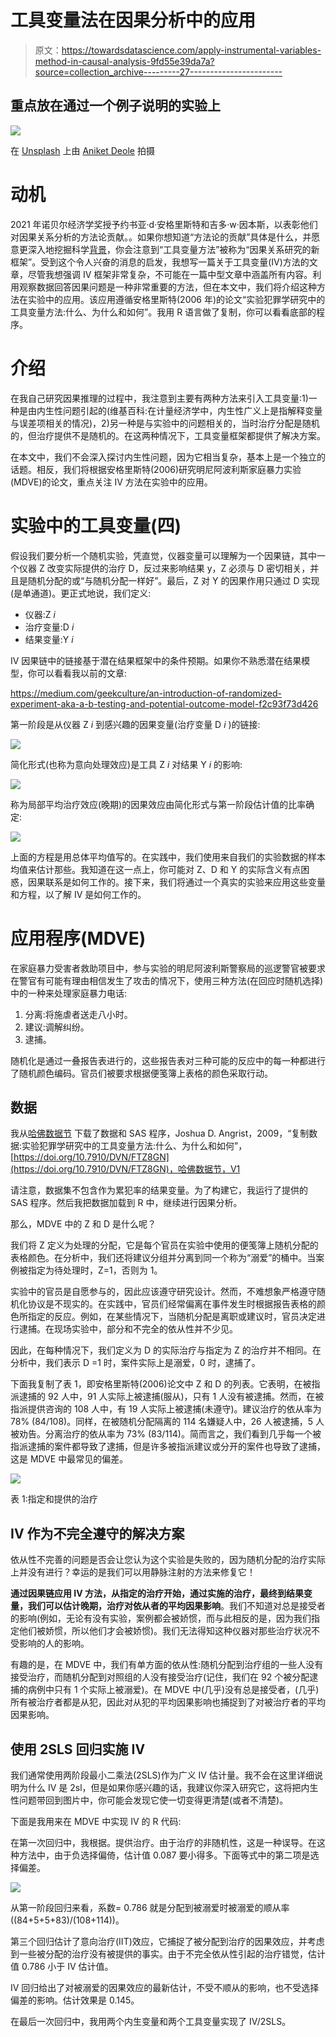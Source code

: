 # 工具变量法在因果分析中的应用

> 原文：<https://towardsdatascience.com/apply-instrumental-variables-method-in-causal-analysis-9fd55e39da7a?source=collection_archive---------27----------------------->

## 重点放在通过一个例子说明的实验上

![](img/927fec3a857a1c1dec97d2923432c4ee.png)

在 [Unsplash](https://unsplash.com/?utm_source=unsplash&utm_medium=referral&utm_content=creditCopyText) 上由 [Aniket Deole](https://unsplash.com/@anik3t?utm_source=unsplash&utm_medium=referral&utm_content=creditCopyText) 拍摄

# 动机

2021 年诺贝尔经济学奖授予约书亚·d·安格里斯特和吉多·w·因本斯，以表彰他们对因果关系分析的方法论贡献。。如果你想知道“方法论的贡献”具体是什么，并愿意更深入地挖掘科学[背景](https://www.nobelprize.org/prizes/economic-sciences/2021/popular-information/)，你会注意到“工具变量方法”被称为“因果关系研究的新框架”。受到这个令人兴奋的消息的启发，我想写一篇关于工具变量(IV)方法的文章，尽管我想强调 IV 框架非常复杂，不可能在一篇中型文章中涵盖所有内容。利用观察数据回答因果问题是一种非常重要的方法，但在本文中，我们将介绍这种方法在实验中的应用。该应用遵循安格里斯特(2006 年)的论文“实验犯罪学研究中的工具变量方法:什么、为什么和如何”。我用 R 语言做了复制，你可以看看底部的程序。

# 介绍

在我自己研究因果推理的过程中，我注意到主要有两种方法来引入工具变量:1)一种是由内生性问题引起的(维基百科:在计量经济学中，内生性广义上是指解释变量与误差项相关的情况)，2)另一种是与实验中的问题相关的，当时治疗分配是随机的，但治疗提供不是随机的。在这两种情况下，工具变量框架都提供了解决方案。

在本文中，我们不会深入探讨内生性问题，因为它相当复杂，基本上是一个独立的话题。相反，我们将根据安格里斯特(2006)研究明尼阿波利斯家庭暴力实验(MDVE)的论文，重点关注 IV 方法在实验中的应用。

# 实验中的工具变量(四)

假设我们要分析一个随机实验，凭直觉，仪器变量可以理解为一个因果链，其中一个仪器 Z 改变实际提供的治疗 D，反过来影响结果 y，Z 必须与 D 密切相关，并且是随机分配的或“与随机分配一样好”。最后，Z 对 Y 的因果作用只通过 D 实现(是单通道)。更正式地说，我们定义:

*   仪器:Z *i*
*   治疗变量:D *i*
*   结果变量:Y *i*

IV 因果链中的链接基于潜在结果框架中的条件预期。如果你不熟悉潜在结果模型，你可以看看我以前的文章:

<https://medium.com/geekculture/an-introduction-of-randomized-experiment-aka-a-b-testing-and-potential-outcome-model-f2c93f73d426>  

第一阶段是从仪器 Z *i* 到感兴趣的因果变量(治疗变量 D *i* )的链接:

![](img/264c461e81cae532097668b503ab533c.png)

简化形式(也称为意向处理效应)是工具 Z *i* 对结果 Y *i* 的影响:

![](img/899cb0e64479d20988d50d888697cae0.png)

称为局部平均治疗效应(晚期)的因果效应由简化形式与第一阶段估计值的比率确定:

![](img/0545a5714eb81f5baafc9842b176fcd0.png)

上面的方程是用总体平均值写的。在实践中，我们使用来自我们的实验数据的样本均值来估计那些。我知道在这一点上，你可能对 Z、D 和 Y 的实际含义有点困惑，因果联系是如何工作的。接下来，我们将通过一个真实的实验来应用这些变量和方程，以了解 IV 是如何工作的。

# 应用程序(MDVE)

在家庭暴力受害者救助项目中，参与实验的明尼阿波利斯警察局的巡逻警官被要求在警官有可能有理由相信发生了攻击的情况下，使用三种方法(在回应时随机选择)中的一种来处理家庭暴力电话:

1.  分离:将施虐者送走八小时。
2.  建议:调解纠纷。
3.  逮捕。

随机化是通过一叠报告表进行的，这些报告表对三种可能的反应中的每一种都进行了随机颜色编码。官员们被要求根据便笺簿上表格的颜色采取行动。

## 数据

我从[哈佛数据节](https://dataverse.harvard.edu/dataset.xhtml?persistentId=doi:10.7910/DVN/FTZ8GN)
下载了数据和 SAS 程序，Joshua D. Angrist，2009，“复制数据:实验犯罪学研究中的工具变量方法:什么、为什么和如何”，[https://doi.org/10.7910/DVN/FTZ8GN](https://doi.org/10.7910/DVN/FTZ8GN)，哈佛数据节，V1

请注意，数据集不包含作为累犯率的结果变量。为了构建它，我运行了提供的 SAS 程序。然后我把数据加载到 R 中，继续进行因果分析。

那么，MDVE 中的 Z 和 D 是什么呢？

我们将 Z 定义为处理的分配，它是每个官员在实验中使用的便笺簿上随机分配的表格颜色。在分析中，我们还将建议分组并分离到同一个称为“溺爱”的桶中。当案例被指定为待处理时，Z=1，否则为 1。

实验中的官员是自愿参与的，因此应该遵守研究设计。然而，不难想象严格遵守随机化协议是不现实的。在实践中，官员们经常偏离在事件发生时根据报告表格的颜色所指定的反应。例如，在某些情况下，当随机分配是离职或建议时，官员决定进行逮捕。在现场实验中，部分和不完全的依从性并不少见。

因此，在每种情况下，我们定义为 D 的实际治疗与指定为 Z 的治疗并不相同。在分析中，我们表示 D =1 时，案件实际上是溺爱，0 时，逮捕了。

下面我复制了表 1，即安格里斯特(2006)论文中 Z 和 D 的列表。它表明，在被指派逮捕的 92 人中，91 人实际上被逮捕(服从)，只有 1 人没有被逮捕。然而，在被指派提供咨询的 108 人中，有 19 人实际上被逮捕(未遵守)。建议治疗的依从率为 78% (84/108)。同样，在被随机分配隔离的 114 名嫌疑人中，26 人被逮捕，5 人被劝告。分离治疗的依从率为 73% (83/114)。简而言之，我们看到几乎每一个被指派逮捕的案件都导致了逮捕，但是许多被指派建议或分开的案件也导致了逮捕，这是 MDVE 中最常见的偏差。

![](img/27184d161be047ad509df6999a8a4e40.png)

表 1:指定和提供的治疗

## IV 作为不完全遵守的解决方案

依从性不完善的问题是否会让您认为这个实验是失败的，因为随机分配的治疗实际上并没有进行？幸运的是我们可以用静脉注射的方法来修复它！

**通过因果链应用 IV 方法，从指定的治疗开始，通过实施的治疗，最终到结果变量，我们可以估计晚期，治疗对依从者的平均因果影响**。我们不知道对总是接受者的影响(例如，无论有没有实验，案例都会被娇惯，而与此相反的是，因为我们指定他们被娇惯，所以他们才会被娇惯)。我们无法得知这种仪器对那些治疗状况不受影响的人的影响。

有趣的是，在 MDVE 中，我们有单方面的依从性:随机分配到治疗组的一些人没有接受治疗，而随机分配到对照组的人没有接受治疗(记住，我们在 92 个被分配逮捕的病例中只有 1 个实际上被溺爱)。在 MDVE 中(几乎)没有总是接受者，(几乎)所有被治疗者都是从犯，因此对从犯的平均因果影响也捕捉到了对被治疗者的平均因果影响。

## 使用 2SLS 回归实施 IV

我们通常使用两阶段最小二乘法(2SLS)作为广义 IV 估计量。我不会在这里详细说明为什么 IV 是 2sl，但是如果你感兴趣的话，我建议你深入研究它，这将把内生性问题带回到图片中，你可能会发现它使一切变得更清楚(或者不清楚)。

下面是我用来在 MDVE 中实现 IV 的 R 代码:

在第一次回归中，我根据。提供治疗。由于治疗的非随机性，这是一种误导。在这种方法中，由于负选择偏倚，估计值 0.087 要小得多。下面等式中的第二项是选择偏差。

![](img/d2b7fb31aff0cec3be81491210e1ba93.png)

从第一阶段回归来看，系数= 0.786 就是分配到被溺爱时被溺爱的顺从率((84+5+5+83)/(108+114))。

第三个回归估计了意向治疗(IIT)效应，它捕捉了被分配到治疗的因果效应，并考虑到一些被分配的治疗没有被提供的事实。由于不完全依从性引起的治疗错觉，估计值 0.786 小于 IV 估计值。

IV 回归给出了对被溺爱的因果效应的最新估计，不受不顺从的影响，也不受选择偏差的影响。估计效果是 0.145。

在最后一次回归中，我用两个内生变量和两个工具变量实现了 IV/2SLS。